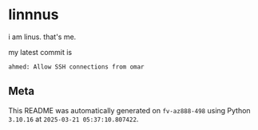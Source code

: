 # linnnus

i am linus. that's me.

my latest commit is

```
ahmed: Allow SSH connections from omar
```

## Meta

This README was automatically generated on `fv-az888-498` using Python
`3.10.16` at `2025-03-21 05:37:10.807422`.
